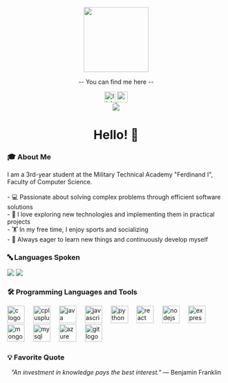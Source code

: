 

<div align="center"> 
  <img height="150" src="https://media.giphy.com/media/qgQUggAC3Pfv687qPC/giphy.gif" />
  <p>-- You can find me here --</p>
</div>
<div align="center"> <a href="https://www.linkedin.com/in/gabriel-florea-9210a8256/"> <img src="https://img.shields.io/static/v1?message=LinkedIn&logo=linkedin&label=&color=0077B5&logoColor=white&labelColor=&style=for-the-badge" height="25" alt="linkedin logo" /> </a> <a href="mailto:g.florea2004@gmail.com"> <img src="https://img.shields.io/static/v1?message=Gmail&logo=gmail&label=&color=D14836&logoColor=white&labelColor=&style=for-the-badge" height="25" alt="gmail logo" /> </a> </div>
<div align="center"> <img src="https://visitor-badge.laobi.icu/badge?page_id=gabrielflorea.gabrielflorea&" /> </div>
<h1 align="center">Hello! 👋</h1>
<h3 align="left">🎓 About Me</h3>
<p align="left"> I am a 3rd-year student at the Military Technical Academy "Ferdinand I", Faculty of Computer Science. <br><br> - 💻 Passionate about solving complex problems through efficient software solutions <br> - 🔭 I love exploring new technologies and implementing them in practical projects <br> - 🏋️ In my free time, I enjoy sports and socializing <br> - 🌱 Always eager to learn new things and continuously develop myself </p>
<h3 align="left">🔤 Languages Spoken</h3>
<div align="left"> <img src="https://img.shields.io/badge/Romanian-native-blue?style=flat-square" /> <img src="https://img.shields.io/badge/English-advanced-blue?style=flat-square" /> </div>
<h3 align="left">🛠️ Programming Languages and Tools</h3>
<div align="left"> <img src="https://cdn.jsdelivr.net/gh/devicons/devicon/icons/c/c-original.svg" height="40" alt="c logo" /> <img width="12" /> <img src="https://cdn.jsdelivr.net/gh/devicons/devicon/icons/cplusplus/cplusplus-original.svg" height="40" alt="cplusplus logo" /> <img width="12" /> <img src="https://cdn.jsdelivr.net/gh/devicons/devicon/icons/java/java-original.svg" height="40" alt="java logo" /> <img width="12" /> <img src="https://cdn.jsdelivr.net/gh/devicons/devicon/icons/javascript/javascript-original.svg" height="40" alt="javascript logo" /> <img width="12" /> <img src="https://cdn.jsdelivr.net/gh/devicons/devicon/icons/python/python-original.svg" height="40" alt="python logo" /> <img width="12" /> <img src="https://cdn.jsdelivr.net/gh/devicons/devicon/icons/react/react-original.svg" height="40" alt="react logo" /> <img width="12" /> <img src="https://cdn.jsdelivr.net/gh/devicons/devicon/icons/nodejs/nodejs-original.svg" height="40" alt="nodejs logo" /> <img width="12" /> <img src="https://cdn.jsdelivr.net/gh/devicons/devicon/icons/express/express-original.svg" height="40" alt="express logo" /> <img width="12" /> <img src="https://cdn.jsdelivr.net/gh/devicons/devicon/icons/mongodb/mongodb-original.svg" height="40" alt="mongodb logo" /> <img width="12" /> <img src="https://cdn.jsdelivr.net/gh/devicons/devicon/icons/mysql/mysql-original.svg" height="40" alt="mysql logo" /> <img width="12" /> <img src="https://cdn.jsdelivr.net/gh/devicons/devicon/icons/azure/azure-original.svg" height="40" alt="azure logo" /> <img width="12" /> <img src="https://cdn.jsdelivr.net/gh/devicons/devicon/icons/git/git-original.svg" height="40" alt="git logo" /> </div>
<h3 align="left">💡 Favorite Quote</h3>
<p align="center"> <i>"An investment in knowledge pays the best interest."</i> — Benjamin Franklin </p>
